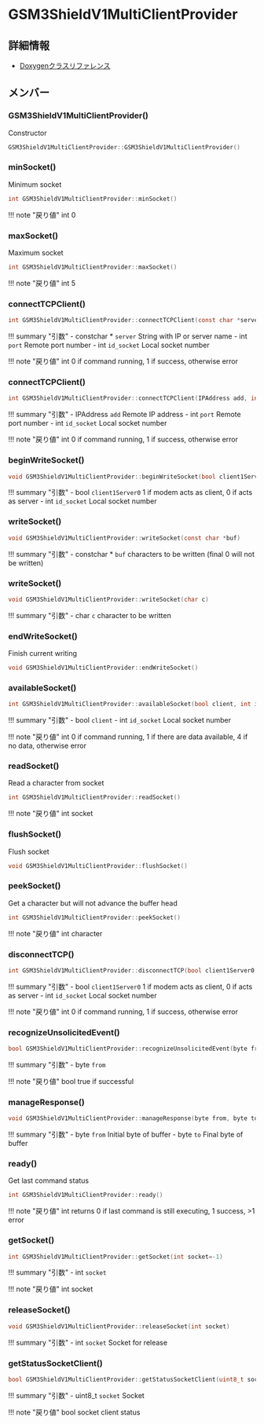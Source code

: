 # GSM3ShieldV1MultiClientProvider



## 詳細情報

- [Doxygenクラスリファレンス](https://lang-ship.com/reference/Arduino/1.8.9/class_g_s_m3_shield_v1_multi_client_provider.html)

## メンバー

### GSM3ShieldV1MultiClientProvider()


Constructor 
```c
GSM3ShieldV1MultiClientProvider::GSM3ShieldV1MultiClientProvider()
```



### minSocket()


Minimum socket 

```c
int GSM3ShieldV1MultiClientProvider::minSocket()
```

!!! note "戻り値"
	int 0 



### maxSocket()


Maximum socket 

```c
int GSM3ShieldV1MultiClientProvider::maxSocket()
```

!!! note "戻り値"
	int 5 



### connectTCPClient()



```c
int GSM3ShieldV1MultiClientProvider::connectTCPClient(const char *server, int port, int id_socket)
```

!!! summary "引数"
	- constchar * `server` String with IP or server name 
	- int `port` Remote port number 
	- int `id_socket` Local socket number 

!!! note "戻り値"
	int 0 if command running, 1 if success, otherwise error 



### connectTCPClient()



```c
int GSM3ShieldV1MultiClientProvider::connectTCPClient(IPAddress add, int port, int id_socket)
```

!!! summary "引数"
	- IPAddress `add` Remote IP address 
	- int `port` Remote port number 
	- int `id_socket` Local socket number 

!!! note "戻り値"
	int 0 if command running, 1 if success, otherwise error 



### beginWriteSocket()



```c
void GSM3ShieldV1MultiClientProvider::beginWriteSocket(bool client1Server0, int id_socket)
```

!!! summary "引数"
	- bool `client1Server0` 1 if modem acts as client, 0 if acts as server 
	- int `id_socket` Local socket number 



### writeSocket()



```c
void GSM3ShieldV1MultiClientProvider::writeSocket(const char *buf)
```

!!! summary "引数"
	- constchar * `buf` characters to be written (final 0 will not be written) 



### writeSocket()



```c
void GSM3ShieldV1MultiClientProvider::writeSocket(char c)
```

!!! summary "引数"
	- char `c` character to be written 



### endWriteSocket()


Finish current writing 
```c
void GSM3ShieldV1MultiClientProvider::endWriteSocket()
```



### availableSocket()



```c
int GSM3ShieldV1MultiClientProvider::availableSocket(bool client, int id_socket)
```

!!! summary "引数"
	- bool `client` 
	- int `id_socket` Local socket number 

!!! note "戻り値"
	int 0 if command running, 1 if there are data available, 4 if no data, otherwise error 



### readSocket()


Read a character from socket 

```c
int GSM3ShieldV1MultiClientProvider::readSocket()
```

!!! note "戻り値"
	int socket 



### flushSocket()


Flush socket 
```c
void GSM3ShieldV1MultiClientProvider::flushSocket()
```



### peekSocket()


Get a character but will not advance the buffer head 

```c
int GSM3ShieldV1MultiClientProvider::peekSocket()
```

!!! note "戻り値"
	int character 



### disconnectTCP()



```c
int GSM3ShieldV1MultiClientProvider::disconnectTCP(bool client1Server0, int id_socket)
```

!!! summary "引数"
	- bool `client1Server0` 1 if modem acts as client, 0 if acts as server 
	- int `id_socket` Local socket number 

!!! note "戻り値"
	int 0 if command running, 1 if success, otherwise error 



### recognizeUnsolicitedEvent()



```c
bool GSM3ShieldV1MultiClientProvider::recognizeUnsolicitedEvent(byte from)
```

!!! summary "引数"
	- byte `from` 

!!! note "戻り値"
	bool true if successful 



### manageResponse()



```c
void GSM3ShieldV1MultiClientProvider::manageResponse(byte from, byte to)
```

!!! summary "引数"
	- byte `from` Initial byte of buffer 
	- byte `to` Final byte of buffer 



### ready()


Get last command status 

```c
int GSM3ShieldV1MultiClientProvider::ready()
```

!!! note "戻り値"
	int returns 0 if last command is still executing, 1 success, >1 error 



### getSocket()



```c
int GSM3ShieldV1MultiClientProvider::getSocket(int socket=-1)
```

!!! summary "引数"
	- int `socket` 

!!! note "戻り値"
	int socket 



### releaseSocket()



```c
void GSM3ShieldV1MultiClientProvider::releaseSocket(int socket)
```

!!! summary "引数"
	- int `socket` Socket for release 



### getStatusSocketClient()



```c
bool GSM3ShieldV1MultiClientProvider::getStatusSocketClient(uint8_t socket)
```

!!! summary "引数"
	- uint8_t `socket` Socket 

!!! note "戻り値"
	bool socket client status 



